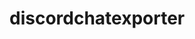 <!-- generated by markdown-notes-tree -->

# discordchatexporter

<!-- optional markdown-notes-tree directory description starts here -->

<!-- optional markdown-notes-tree directory description ends here -->


